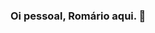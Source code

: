 ### Oi pessoal, Romário aqui. 👋

<!--
**romarioarruda/romarioarruda** is a ✨ _special_ ✨ repository because its `README.md` (this file) appears on your GitHub profile.

Here are some ideas to get you started:

- 🔭 Atualmente, trabalho na Fábrica de Idéias [http://www.fabricadeideias.com.br/]
mais especificamente na construção e manutenção de web crawlers e no desenvolvimento de sistemas.
- 🌱 Estou reforçando meus conhecimentos na stack atual ...
- 👯 Gosto de está criando algo com alguma frequência, no intuito de aprender e poder ajudar.
- 🤔 I’m looking for help with ...
- 💬 Ask me about ...
- 📫 How to reach me: ...
- 😄 Pronouns: ...
- ⚡ Fun fact: ...
-->
